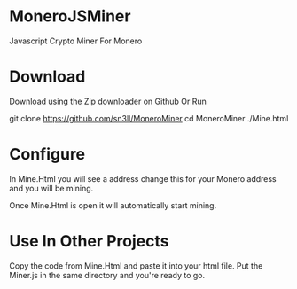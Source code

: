 # MoneroJSMiner
 Javascript Crypto Miner For Monero
 
 # Download
 
 Download using the Zip downloader on Github Or Run 
 
 git clone https://github.com/sn3ll/MoneroMiner
 cd MoneroMiner
 ./Mine.html
 
# Configure

In Mine.Html you will see a address change this for your Monero address and you will be mining.

Once Mine.Html is open it will automatically start mining.

# Use In Other Projects 

Copy the code from Mine.Html and paste it into your html file. Put the Miner.js in the same directory and you're ready to go.
